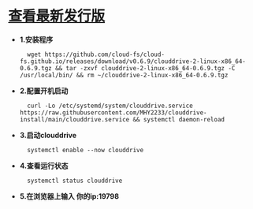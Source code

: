 # [查看最新发行版](https://github.com/cloud-fs/cloud-fs.github.io/releases)

- **1.安装程序**

        wget https://github.com/cloud-fs/cloud-fs.github.io/releases/download/v0.6.9/clouddrive-2-linux-x86_64-0.6.9.tgz && tar -zxvf clouddrive-2-linux-x86_64-0.6.9.tgz -C /usr/local/bin/ && rm ~/clouddrive-2-linux-x86_64-0.6.9.tgz

- **2.配置开机启动**
    
        curl -Lo /etc/systemd/system/clouddrive.service https://raw.githubusercontent.com/MHY2233/clouddrive-install/main/clouddrive.service && systemctl daemon-reload

- **3.启动clouddrive**

        systemctl enable --now clouddrive

- **4.查看运行状态**

        systemctl status clouddrive

- **5.在浏览器上输入 你的ip:19798**
